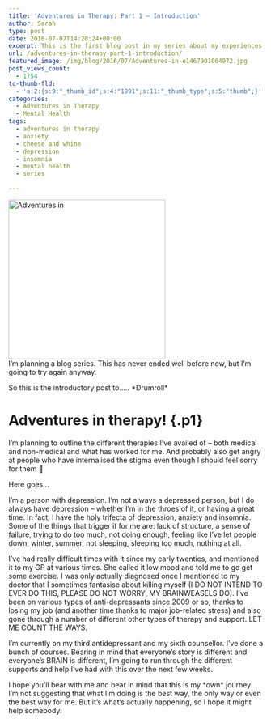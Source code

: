 ```yaml
---
title: 'Adventures in Therapy: Part 1 – Introduction'
author: Sarah
type: post
date: 2016-07-07T14:20:24+00:00
excerpt: This is the first blog post in my series about my experiences with various types of therapy both medical and non-medical for my depression.
url: /adventures-in-therapy-part-1-introduction/
featured_image: /img/blog/2016/07/Adventures-in-e1467901004972.jpg
post_views_count:
  - 1754
tc-thumb-fld:
  - 'a:2:{s:9:"_thumb_id";s:4:"1991";s:11:"_thumb_type";s:5:"thumb";}'
categories:
  - Adventures in Therapy
  - Mental Health
tags:
  - adventures in therapy
  - anxiety
  - cheese and whine
  - depression
  - insomnia
  - mental health
  - series

---
```

<p class="p1">
  <img class="alignright size-full wp-image-1991" src="/img/blog/2016/07/Adventures-in-e1467901004972.jpg" alt="Adventures in" width="310" height="315" srcset="/img/blog/2016/07/Adventures-in-e1467901004972.jpg 310w, /img/blog/2016/07/Adventures-in-e1467901004972-295x300.jpg 295w" sizes="(max-width: 310px) 100vw, 310px" style="display: block" />I’m planning a blog series. This has never ended well before now, but I’m going to try again anyway.
</p>

<p class="p1">
  So this is the introductory post to….. *Drumroll*
</p>

# Adventures in therapy! {.p1}

<p class="p1">
  I’m planning to outline the different therapies I’ve availed of &#8211; both medical and non-medical and what has worked for me. And probably also get angry at people who have internalised the stigma even though I should feel sorry for them 🙂
</p>

<p class="p1">
  Here goes…
</p>

<p class="p1">
  I’m a person with depression. I’m not always a depressed person, but I do always have depression &#8211; whether I’m in the throes of it, or having a great time. In fact, I have the holy trifecta of depression, anxiety and insomnia. Some of the things that trigger it for me are: lack of structure, a sense of failure, trying to do too much, not doing enough, feeling like I&#8217;ve let people down, winter, summer, not sleeping, sleeping too much, nothing at all.
</p>

<p class="p1">
  I’ve had really difficult times with it since my early twenties, and mentioned it to my GP at various times. She called it low mood and told me to go get some exercise. I was only actually diagnosed once I mentioned to my doctor that I sometimes fantasise about killing myself (I DO NOT INTEND TO EVER DO THIS, PLEASE DO NOT WORRY, MY BRAINWEASELS DO). I’ve been on various types of anti-depressants since 2009 or so, thanks to losing my job (and another time thanks to major job-related stress) and also gone through a number of different other types of therapy and support. LET ME COUNT THE WAYS.
</p>

<p class="p1">
  I’m currently on my third antidepressant and my sixth counsellor. I’ve done a bunch of courses. Bearing in mind that everyone’s story is different and everyone’s BRAIN is different, I’m going to run through the different supports and help I’ve had with this over the next few weeks.
</p>

<p class="p1">
  I hope you’ll bear with me and bear in mind that this is my *own* journey. I’m not suggesting that what I’m doing is the best way, the only way or even the best way for me. But it’s what’s actually happening, so I hope it might help somebody.
</p>